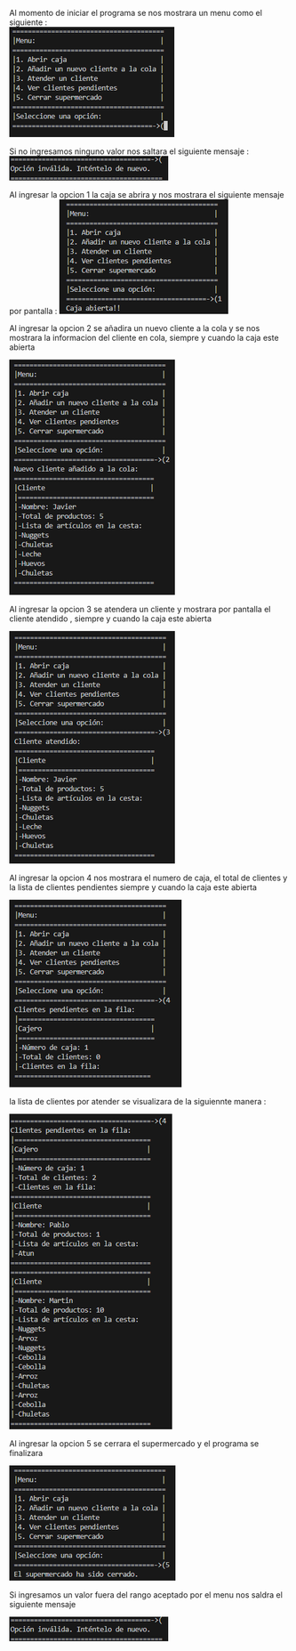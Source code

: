 
Al momento de iniciar el programa se nos mostrara un menu como el siguiente :  
![Menu](./imgs/Menu.png)

Si no ingresamos ninguno valor nos saltara el siguiente mensaje : 
![Inavlido](./imgs/opcioninvalida.png)

Al ingresar la opcion 1 la caja se abrira y nos mostrara el siguiente mensaje por pantalla :
![opcion1](./imgs/Menu1.png)

Al ingresar la opcion 2 se añadira un nuevo cliente a la cola  y se nos mostrara la informacion del cliente en cola, siempre y cuando la caja este abierta

![opcion2](./imgs/Menu2.png)

Al ingresar la opcion 3 se atendera un cliente y mostrara por pantalla el cliente atendido , siempre y cuando la caja este abierta

![opcion3](./imgs/Menu3.png)

Al ingresar la opcion 4 nos mostrara el numero de caja, el total de clientes y la lista de clientes pendientes siempre y cuando la caja este abierta

![opcion4](./imgs/Menu4.png)

la lista de clientes por atender se visualizara de la siguiennte manera :

![listaClientes](./imgs/ClientesPendientes.png)

Al ingresar la opcion 5 se cerrara el supermercado y  el programa se finalizara

![opcion5](./imgs/Menu5.png)

Si ingresamos un valor fuera del rango aceptado por el menu nos saldra el siguiente mensaje

![opcionInvalida](./imgs/opcioninvalida.png)